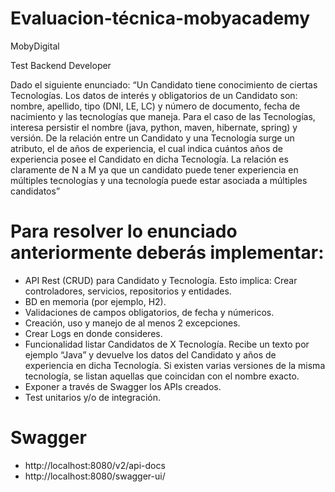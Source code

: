 # Evaluacion-técnica-mobyacademy

MobyDigital

Test Backend Developer

Dado el siguiente enunciado:
“Un Candidato tiene conocimiento de ciertas Tecnologías. Los datos de interés y obligatorios de un
Candidato son: nombre, apellido, tipo (DNI, LE, LC) y número de documento, fecha de nacimiento y las
tecnologías que maneja. Para el caso de las Tecnologías, interesa persistir el nombre (java, python,
maven, hibernate, spring) y versión. De la relación entre un Candidato y una Tecnología surge un
atributo, el de años de experiencia, el cual indica cuántos años de experiencia posee el Candidato en
dicha Tecnología. La relación es claramente de N a M ya que un candidato puede tener experiencia
en múltiples tecnologías y una tecnología puede estar asociada a múltiples candidatos”

# Para resolver lo enunciado anteriormente deberás implementar:

- API Rest (CRUD) para Candidato y Tecnología. Esto implica: Crear controladores, servicios, repositorios y entidades.
- BD en memoria (por ejemplo, H2).
- Validaciones de campos obligatorios, de fecha y númericos.
- Creación, uso y manejo de al menos 2 excepciones.
- Crear Logs en donde consideres.
- Funcionalidad listar Candidatos de X Tecnología. Recibe un texto por ejemplo “Java” y devuelve los
  datos del Candidato y años de experiencia en dicha Tecnología. Si existen varias versiones de la misma tecnología, se
  listan aquellas que coincidan con el nombre exacto.
- Exponer a través de Swagger los APIs creados.
- Test unitarios y/o de integración.

# Swagger

- http://localhost:8080/v2/api-docs
- http://localhost:8080/swagger-ui/